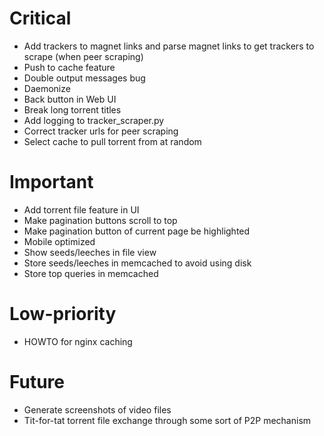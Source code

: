 # Critical
* Add trackers to magnet links and parse magnet links to get trackers to scrape (when peer scraping)
* Push to cache feature
* Double output messages bug
* Daemonize
* Back button in Web UI
* Break long torrent titles
* Add logging to tracker_scraper.py
* Correct tracker urls for peer scraping
* Select cache to pull torrent from at random

# Important
* Add torrent file feature in UI
* Make pagination buttons scroll to top
* Make pagination button of current page be highlighted
* Mobile optimized
* Show seeds/leeches in file view
* Store seeds/leeches in memcached to avoid using disk
* Store top queries in memcached

# Low-priority
* HOWTO for nginx caching

# Future
* Generate screenshots of video files
* Tit-for-tat torrent file exchange through some sort of P2P mechanism
